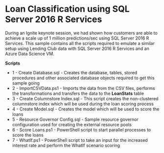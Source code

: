 #  Loan Classification using SQL Server 2016 R Services #
 
During an Ignite keynote session, we had shown how customers are able to achieve a scale up of 1 million predictions/sec using SQL Server 2016 R Services. This sample contains all the scripts required to emulate a similar setup using Lending Club data with SQL Server 2016 R Services and an Azure Data Science VM.

**Scripts**
* 1 - Create Database.sql - Creates the database, tables, stored procedures and other associated database objects required to get this sample going
* 2 - ImportCSVData.ps1 - Imports the data from the CSV files, performs the transformations and transfers the data to the **LoanStats** table
* 3 - Create Columnstore Index.sql - This script creates the non-clustered columnstore index which will be used during the loan scoring process
* 4 - Create Model.sql - Creates the model which will be used to score the loans
* 5 - Resource Governor Config.sql - Sample resource governor configuration used for creating the external resource pools
* 6 - Score Loans.ps1 - PowerShell script to start parallel processes to score the loans
* 7 - WhatIf.ps1 - PowerShell script to take an input for the increased interest rate and perform the WhatIf scenario scoring
